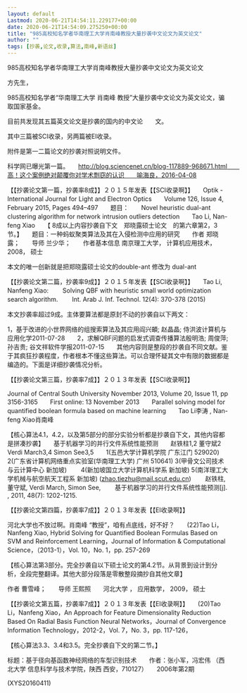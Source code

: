 ```yaml
---
layout: default
Lastmod: 2020-06-21T14:54:11.229177+00:00
date: 2020-06-21T14:54:09.275250+00:00
title: "985高校知名学者华南理工大学肖南峰教授大量抄袭中文论文为英文论文"
author: ""
tags: [抄袭,论文,收录,算法,南峰,新语丝]
---
```


985高校知名学者华南理工大学肖南峰教授大量抄袭中文论文为英文论文

方先生，

985高校知名学者“华南理工大学 肖南峰 教授”大量抄袭中文论文为英文论文，骗取国家基金。

目前共发现其五篇英文论文是抄袭的国内的中文论　　文。

其中三篇被SCI收录，另两篇被EI收录。

附件是第一二篇论文的抄袭对照说明文件。

科学网已曝光第一篇。　　http://blog.sciencenet.cn/blog-117889-968671.html　　高！这个案例绝对颠覆你对学术剽窃的认识　　喻海良，2016-04-08

【【抄袭论文第一篇，抄袭率8成】】２０１５年发表【【SCI收录啊】】　　Optik - International Journal for Light and Electron Optics　　Volume 126, Issue 4, February 2015, Pages 494–497　　题目：　　Novel heuristic dual-ant clustering algorithm for network intrusion outliers detection　　Tao Li, Nan-feng Xiao　　【 8成以上内容抄袭自下文　郑晓露硕士论文　的第六章第2，3节。】　　题目：一种蚂蚁聚类算法及其在入侵检测中应用的研究　　作者 郑晓露；　　导师 兰少华；　　作者基本信息 南京理工大学， 计算机应用技术， 2008， 硕士

本文的唯一创新就是把郑晓露硕士论文的double-ant 修改为 dual-ant

【【抄袭论文第二篇，抄袭率9成】】２０１５年发表【【SCI收录啊】】　　Tao Li, Nanfeng Xiao: 　　Solving QBF with heuristic small world optimization search algorithm. 　　Int. Arab J. Inf. Technol. 12(4): 370-378 (2015)

本文抄袭率超过9成。主体要算法都是原封不动的抄袭自以下两文：

1，基于改进的小世界网络的组搜索算法及其应用阎兴頔; 赵晶晶; 侍洪波计算机与应用化学2011-07-28　　2，求解QBF问题的启发式调查传播算法殷明浩; 周俊萍; 孙吉贵; 谷文祥软件学报2011-07-15　　其他内容则是整段的抄袭自不同文献。鉴于其疯狂抄袭程度，作者根本不懂这些算法。可以合理怀疑其文中有限的数据都是编造的。下面是详细抄袭情况分析。

【【抄袭论文第三篇，抄袭率7成】】２０１３年发表【【SCI收录啊】】

Journal of Central South University November 2013, Volume 20, Issue 11, pp 3156-3165　　First online: 13 November 2013　　Parallel solving model for quantified boolean formula based on machine learning　　Tao Li李涛 , Nan-feng Xiao肖南峰

【核心算法4.1，4.2，以及第5部分的部分实验分析都是抄袭自下文，其他内容都是拼凑抄袭】　　基于机器学习的并行文件系统性能预测　　赵铁柱1,2 董守斌2 Verdi March3,4 Simon See3,5　　1(五邑大学计算机学院 广东江门 529020) 2(广东省计算机网络重点实验室(华南理工大学) 广州 510641) 3(甲骨文公司技术与云计算中心 新加坡) 　　4(新加坡国立大学计算机科学系 新加坡) 5(南洋理工大学机械与航空航天工程系 新加坡) (zhao.tiezhu@mail.scut.edu.cn) 　　赵铁柱, 董守斌, Verdi March, Simon See, 　　基于机器学习的并行文件系统性能预测[j]. , 2011, 48(7): 1202-1215.

【【抄袭论文第四篇，抄袭率7成】】２０１３年发表【【EI收录啊】】

河北大学也不放过啊。肖南峰 “教授”，咱有点底线，好不好？　　(22)Tao Li，Nanfeng Xiao, Hybrid Solving for Quantified Boolean Formulas Based on SVM and Reinforcement Learning，Journal of Information & Computational Science，（2013-1），Vol. 10，No. 1，pp. 257-269

【核心算法第3部分。完全抄袭自以下硕士论文的第4.2节。从背景到设计到分析，全段完整翻译。其他大部分段落是零散整段摘抄自其他文章】

作者 曹雪峰；　　导师 王熙照　　河北大学 ， 应用数学， 2009， 硕士

【【抄袭论文第五篇，抄袭率7成】】２０１３年发表【【EI收录啊】】　　(20)Tao Li，Nanfeng Xiao，An Approach for Feature Dimensionality Reduction Based On Radial Basis Function Neural Networks，Journal of Convergence Information Technology，2012-2，Vol. 7，No. 3，pp. 117-126，

【核心算法3.3、3.4和3.5。完全抄袭自下文的第二节。】

标题：基于径向基函数神经网络的车型识别技术　　作者：张小军，冯宏伟 （西北大学 信息科学与技术学院，陕西 西安，710127）　　2006年第2期

(XYS20160411)

